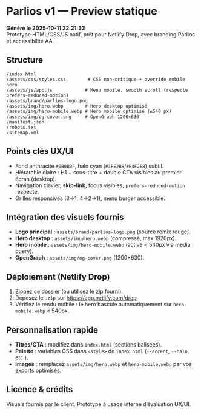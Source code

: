 # Parlios v1 — Preview statique

**Généré le 2025-10-11 22:21:33**  
Prototype HTML/CSS/JS natif, prêt pour Netlify Drop, avec branding Parlios et accessibilité AA.

## Structure
```
/index.html
/assets/css/styles.css        # CSS non-critique + override mobile hero
/assets/js/app.js            # Menu mobile, smooth scroll (respecte prefers-reduced-motion)
/assets/brand/parlios-logo.png
/assets/img/hero.webp        # Hero desktop optimisé
/assets/img/hero-mobile.webp # Hero mobile optimisé (≤540 px)
/assets/img/og-cover.png     # OpenGraph 1200×630
/manifest.json
/robots.txt
/sitemap.xml
```
## Points clés UX/UI
- Fond anthracite `#0B0B0F`, halo cyan (`#3FE2B8`/`#B4F2E8`) subtil.
- Hiérarchie claire : H1 + sous-titre + double CTA visibles au premier écran (desktop).
- Navigation clavier, **skip-link**, focus visibles, `prefers-reduced-motion` respecté.
- Grilles responsives (3→1, 4→2→1), menu burger accessible.

## Intégration des visuels fournis
- **Logo principal** : `assets/brand/parlios-logo.png` (source remix rouge).
- **Héro desktop** : `assets/img/hero.webp` (compressé, max 1920px).
- **Héro mobile** : `assets/img/hero-mobile.webp` (activé < 540px via media query).
- **OpenGraph** : `assets/img/og-cover.png` (1200×630).

## Déploiement (Netlify Drop)
1. Zippez ce dossier (ou utilisez le zip fourni).
2. Déposez le `.zip` sur https://app.netlify.com/drop
3. Vérifiez le rendu mobile : le hero bascule automatiquement sur `hero-mobile.webp` < 540px.

## Personnalisation rapide
- **Titres/CTA** : modifiez dans `index.html` (sections balisées).
- **Palette** : variables CSS dans `<style>` de `index.html` (`--accent`, `--halo`, etc.).
- **Images** : remplacez `assets/img/hero.webp` et `hero-mobile.webp` par vos exports optimisés.

## Licence & crédits
Visuels fournis par le client. Prototype à usage interne d’évaluation UX/UI.
